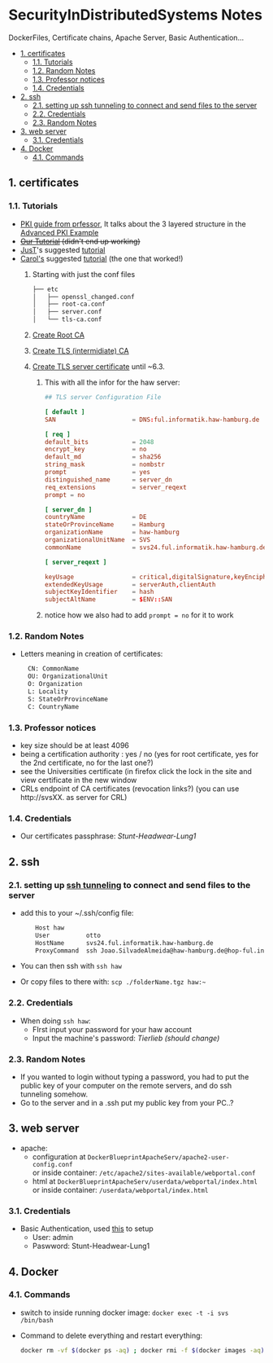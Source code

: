 <h1> SecurityInDistributedSystems Notes </h1>

DockerFiles, Certificate chains, Apache Server, Basic Authentication...

- [1. certificates](#1-certificates)
  - [1.1. Tutorials](#11-tutorials)
  - [1.2. Random Notes](#12-random-notes)
  - [1.3. Professor notices](#13-professor-notices)
  - [1.4. Credentials](#14-credentials)
- [2. ssh](#2-ssh)
  - [2.1. setting up ssh tunneling to connect and send files to the server](#21-setting-up-ssh-tunneling-to-connect-and-send-files-to-the-server)
  - [2.2. Credentials](#22-credentials)
  - [2.3. Random Notes](#23-random-notes)
- [3. web server](#3-web-server)
  - [3.1. Credentials](#31-credentials)
- [4. Docker](#4-docker)
  - [4.1. Commands](#41-commands)

## 1. certificates

### 1.1. Tutorials

- [PKI guide from prfessor](https://pki-tutorial.readthedocs.io/en/latest/#), It talks about the 3 layered structure in the [Advanced PKI Example](https://pki-tutorial.readthedocs.io/en/latest/advanced/index.html)
- <s>[Our Tutorial](https://www.golinuxcloud.com/openssl-create-certificate-chain-linux/#Root_vs_Intermediate_Certificate) (didn't end up working)</s>
- [JusT](https://github.com/JOSEALM3IDA)'s suggested [tutorial](https://superuser.com/questions/126121/how-to-create-my-own-certificate-chain)
- [Carol's](https://github.com/carolinafigueiredo1?tab=repositories) suggested [tutorial](https://pki-tutorial.readthedocs.io/en/latest/advanced/index.html) (the one that worked!)  
  1. Starting with just the conf files

        ```txt
        ├── etc
        │   ├── openssl_changed.conf
        │   ├── root-ca.conf
        │   ├── server.conf
        │   └── tls-ca.conf
        ```

  2. [Create Root CA](https://pki-tutorial.readthedocs.io/en/latest/advanced/index.html#create-root-ca)
  3. [Create TLS (intermidiate) CA](https://pki-tutorial.readthedocs.io/en/latest/advanced/index.html#create-tls-ca)
  4. [Create TLS server certificate](https://pki-tutorial.readthedocs.io/en/latest/advanced/index.html#operate-tls-ca) until ~6.3.
     1. This with all the infor for the haw server:

        ```conf
        ## TLS server Configuration File

        [ default ]
        SAN                     = DNS:ful.informatik.haw-hamburg.de

        [ req ]
        default_bits            = 2048
        encrypt_key             = no
        default_md              = sha256
        string_mask             = nombstr
        prompt                  = yes
        distinguished_name      = server_dn
        req_extensions          = server_reqext
        prompt = no

        [ server_dn ]
        countryName             = DE
        stateOrProvinceName     = Hamburg
        organizationName        = haw-hamburg
        organizationalUnitName  = SVS
        commonName              = svs24.ful.informatik.haw-hamburg.de

        [ server_reqext ]

        keyUsage                = critical,digitalSignature,keyEncipherment
        extendedKeyUsage        = serverAuth,clientAuth
        subjectKeyIdentifier    = hash
        subjectAltName          = $ENV::SAN

        ```

     2. notice how we also had to add `prompt = no` for it to work

### 1.2. Random Notes

- Letters meaning in creation of certificates:

  ```txt
    CN: CommonName  
    OU: OrganizationalUnit  
    O: Organization  
    L: Locality  
    S: StateOrProvinceName  
    C: CountryName 
  ```

### 1.3. Professor notices

- key size should be at least 4096
- being a certification authority : yes / no (yes for root certificate, yes for the 2nd certificate, no for the last one?)
- see the Universities certificate (in firefox click the lock in the site and view certificate in the new window
- CRLs endpoint of CA certificates (revocation links?) (you can use http://svsXX. as server for CRL)

### 1.4. Credentials

- Our certificates passphrase: *Stunt-Headwear-Lung1*

## 2. ssh

### 2.1. setting up [ssh tunneling](https://superuser.com/questions/456438/how-do-i-scp-a-file-through-an-intermediate-server) to connect and send files to the server

- add this to your ~/.ssh/config file:

  ```txt
      Host haw
      User          otto
      HostName      svs24.ful.informatik.haw-hamburg.de
      ProxyCommand  ssh Joao.SilvadeAlmeida@haw-hamburg.de@hop-ful.informatik.haw-hamburg.de  nc %h %p 2> /dev/null
  ```

- You can then ssh with `ssh haw`
- Or copy files to there with: `scp ./folderName.tgz haw:~`

### 2.2. Credentials

- When doing `ssh haw`:
  - FIrst input your password for your haw account
  - Input the machine's password: *Tierlieb* *(should change)*

### 2.3. Random Notes

- If you wanted to login without typing a password, you had to put the public key of your computer on the remote servers, and do ssh tunneling somehow.
- Go to the server and in a .ssh put my public key from your PC..?

## 3. web server

- apache:
  - configuration at `DockerBlueprintApacheServ/apache2-user-config.conf`  
  or inside container: `/etc/apache2/sites-available/webportal.conf`
  - html at `DockerBlueprintApacheServ/userdata/webportal/index.html`  
  or inside container: `/userdata/webportal/index.html`

### 3.1. Credentials

- Basic Authentication, used [this](https://www.youtube.com/watch?v=00bwCjPp-FU&ab_channel=TonyTeachesTech) to setup
  - User: admin
  - Paswword: Stunt-Headwear-Lung1

## 4. Docker

### 4.1. Commands

- switch to inside running docker image: `docker exec -t -i svs /bin/bash`
- Command to delete everything and restart everything:

  ```bash
  docker rm -vf $(docker ps -aq) ; docker rmi -f $(docker images -aq) ; docker build -t svs:latest . ; docker run -d -p 80:80 -p 443:443 --name svs svs:latest
  ```
